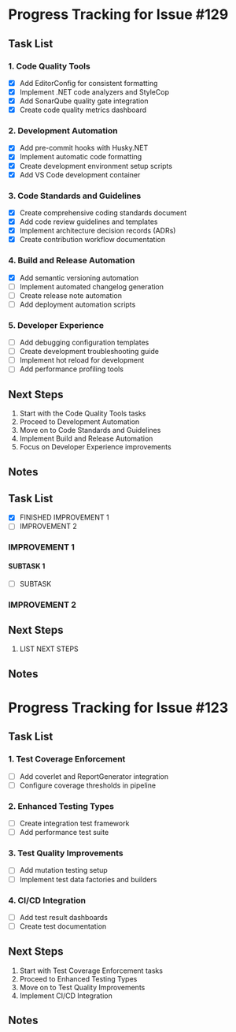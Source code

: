 
# Progress Tracking for Issue #129

## Task List

### 1. Code Quality Tools
- [x] Add EditorConfig for consistent formatting
- [x] Implement .NET code analyzers and StyleCop
- [x] Add SonarQube quality gate integration
- [x] Create code quality metrics dashboard

### 2. Development Automation
- [x] Add pre-commit hooks with Husky.NET
- [x] Implement automatic code formatting
- [x] Create development environment setup scripts
- [x] Add VS Code development container

### 3. Code Standards and Guidelines
- [x] Create comprehensive coding standards document
- [x] Add code review guidelines and templates
- [x] Implement architecture decision records (ADRs)
- [x] Create contribution workflow documentation

### 4. Build and Release Automation
- [x] Add semantic versioning automation
- [ ] Implement automated changelog generation
- [ ] Create release note automation
- [ ] Add deployment automation scripts

### 5. Developer Experience
- [ ] Add debugging configuration templates
- [ ] Create development troubleshooting guide
- [ ] Implement hot reload for development
- [ ] Add performance profiling tools

## Next Steps

1. Start with the Code Quality Tools tasks
2. Proceed to Development Automation
3. Move on to Code Standards and Guidelines
4. Implement Build and Release Automation
5. Focus on Developer Experience improvements

## Notes

## Task List

- [x] FINISHED IMPROVEMENT 1
- [ ] IMPROVEMENT 2

### IMPROVEMENT 1

#### SUBTASK 1
- [ ] SUBTASK

### IMPROVEMENT 2

## Next Steps

1. LIST NEXT STEPS

## Notes

# Progress Tracking for Issue #123

## Task List

### 1. Test Coverage Enforcement
- [ ] Add coverlet and ReportGenerator integration
- [ ] Configure coverage thresholds in pipeline

### 2. Enhanced Testing Types
- [ ] Create integration test framework
- [ ] Add performance test suite

### 3. Test Quality Improvements
- [ ] Add mutation testing setup
- [ ] Implement test data factories and builders

### 4. CI/CD Integration
- [ ] Add test result dashboards
- [ ] Create test documentation

## Next Steps

1. Start with Test Coverage Enforcement tasks
2. Proceed to Enhanced Testing Types
3. Move on to Test Quality Improvements
4. Implement CI/CD Integration

## Notes

